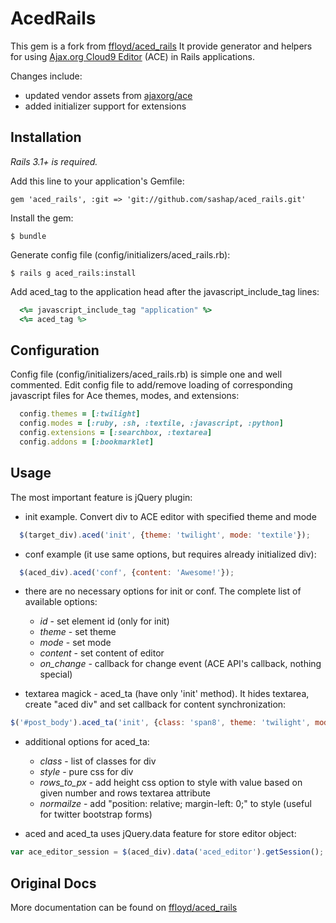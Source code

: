 AcedRails
=========

This gem is a fork from [ffloyd/aced_rails](https://github.com/ffloyd/aced_rails)  It provide generator and helpers for using [Ajax.org Cloud9 Editor](http://ajaxorg.github.com/ace/) (ACE) in Rails applications. 

Changes include:

* updated vendor assets from [ajaxorg/ace](https://github.com/ajaxorg/ace)
* added initializer support for extensions

Installation
------------

*Rails 3.1+ is required.*

Add this line to your application's Gemfile:

    gem 'aced_rails', :git => 'git://github.com/sashap/aced_rails.git'

Install the gem:

    $ bundle

Generate config file (config/initializers/aced_rails.rb):

    $ rails g aced_rails:install 

Add aced_tag to the application head after the javascript_include_tag lines: 

```ruby
  <%= javascript_include_tag "application" %>
  <%= aced_tag %>
```

Configuration
-------------

Config file (config/initializers/aced_rails.rb) is simple one and well commented.  Edit config file to add/remove loading of corresponding javascript files for Ace themes, modes, and extensions:

```ruby
  config.themes = [:twilight]
  config.modes = [:ruby, :sh, :textile, :javascript, :python]
  config.extensions = [:searchbox, :textarea]
  config.addons = [:bookmarklet]
```

Usage
-----

The most important feature is jQuery plugin:

* init example. Convert div to ACE editor with specified theme and mode

```javascript
  $(target_div).aced('init', {theme: 'twilight', mode: 'textile'});
```

* conf example (it use same options, but requires already initialized div):

```javascript
  $(aced_div).aced('conf', {content: 'Awesome!'});
```

* there are no necessary options for init or conf. The complete list of available options:

  * *id* - set element id (only for init)
  * *theme* - set theme
  * *mode* - set mode
  * *content* - set content of editor
  * *on_change* - callback for change event (ACE API's callback, nothing special)

* textarea magick - aced_ta (have only 'init' method). It hides textarea, create "aced div" and set callback for content synchronization:

```javascript
$('#post_body').aced_ta('init', {class: 'span8', theme: 'twilight', mode: 'textile', rows_to_px: 15, normalize: 'yes'});
```

* additional options for aced_ta:
  
  * *class* - list of classes for div
  * *style* - pure css for div
  * *rows_to_px* - add height css option to style with value based on given number and rows textarea attribute
  * *normailze* - add "position: relative; margin-left: 0;" to style (useful for twitter bootstrap forms)

* aced and aced_ta uses jQuery.data feature for store editor object:

```javascript
var ace_editor_session = $(aced_div).data('aced_editor').getSession();
```




Original Docs
-------------

More documentation can be found on [ffloyd/aced_rails](https://github.com/ffloyd/aced_rails)
